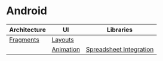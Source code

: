 # Android

Architecture|UI|Libraries|
|---|---|---
[Fragments](fragments.md)|[Layouts](layouts/layouts.md)|
 ||[Animation](animation.md)|[Spreadsheet Integration](spreadsheet-integration.md)
